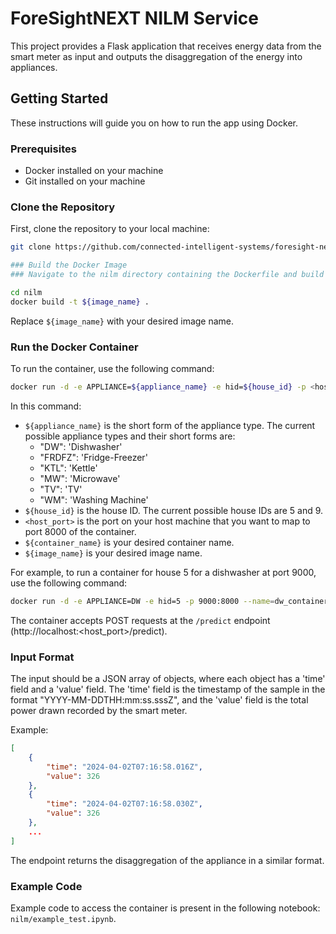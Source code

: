 
[//]: # (```markdown)
# ForeSightNEXT NILM Service

This project provides a Flask application that receives energy data from the smart meter as input and outputs the disaggregation of the energy into appliances.

## Getting Started

These instructions will guide you on how to run the app using Docker.

### Prerequisites

- Docker installed on your machine
- Git installed on your machine

### Clone the Repository

First, clone the repository to your local machine:

```bash
git clone https://github.com/connected-intelligent-systems/foresight-next-ai-services.git

### Build the Docker Image
### Navigate to the nilm directory containing the Dockerfile and build the Docker image:

cd nilm
docker build -t ${image_name} .
```

Replace `${image_name}` with your desired image name. 

### Run the Docker Container

To run the container, use the following command:

```bash
docker run -d -e APPLIANCE=${appliance_name} -e hid=${house_id} -p <host_port>:8000 --name=${container_name} ${image_name}
```

In this command:
- `${appliance_name}` is the short form of the appliance type. The current possible appliance types and their short forms are:
  - "DW": 'Dishwasher'
  - "FRDFZ": 'Fridge-Freezer'
  - "KTL": 'Kettle'
  - "MW": 'Microwave'
  - "TV": 'TV'
  - "WM": 'Washing Machine'
- `${house_id}` is the house ID. The current possible house IDs are 5 and 9.
- `<host_port>` is the port on your host machine that you want to map to port 8000 of the container.
- `${container_name}` is your desired container name.
- `${image_name}` is your desired image name.

For example, to run a container for house 5 for a dishwasher at port 9000, use the following command:

```bash
docker run -d -e APPLIANCE=DW -e hid=5 -p 9000:8000 --name=dw_container fsnext/nilm_sample
```

The container accepts POST requests at the `/predict` endpoint (http://localhost:<host_port>/predict).

### Input Format

The input should be a JSON array of objects, where each object has a 'time' field and a 'value' field. The 'time' field is the timestamp of the sample in the format "YYYY-MM-DDTHH:mm:ss.sssZ", and the 'value' field is the total power drawn recorded by the smart meter.

Example:

```json
[
    {
        "time": "2024-04-02T07:16:58.016Z",
        "value": 326
    },
    {
        "time": "2024-04-02T07:16:58.030Z",
        "value": 326
    },
    ...
]
```

The endpoint returns the disaggregation of the appliance in a similar format.

### Example Code

Example code to access the container is present in the following notebook: `nilm/example_test.ipynb`.
